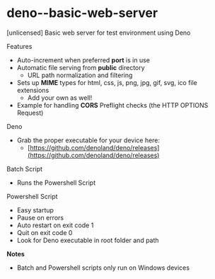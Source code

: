 # deno--basic-web-server

[unlicensed] Basic web server for test environment using Deno

Features

- Auto-increment when preferred **port** is in use
- Automatic file serving from **public** directory
  - URL path normalization and filtering
- Sets up **MIME** types for html, css, js, png, jpg, gif, svg, ico file extensions
  - Add your own as well!
- Example for handling **CORS** Preflight checks (the HTTP OPTIONS Request)

Deno

- Grab the proper executable for your device here:
  - [https://github.com/denoland/deno/releases](https://github.com/denoland/deno/releases)

Batch Script

- Runs the Powershell Script

Powershell Script

- Easy startup
- Pause on errors
- Auto restart on exit code 1
- Quit on exit code 0
- Look for Deno executable in root folder and path

**Notes**

- Batch and Powershell scripts only run on Windows devices
